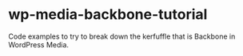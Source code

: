 wp-media-backbone-tutorial
==========================

Code examples to try to break down the kerfuffle that is Backbone in WordPress Media.
